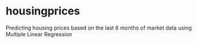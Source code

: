 # housingprices
Predicting housing prices based on the last 6 months of market data using Multiple Linear Regression
